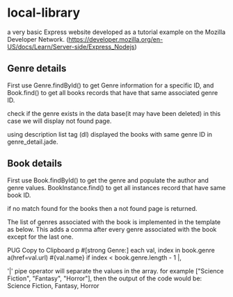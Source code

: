 # local-library

 a very basic Express website developed as a tutorial example on the Mozilla Developer Network. (https://developer.mozilla.org/en-US/docs/Learn/Server-side/Express_Nodejs)

 ## Genre details

 First use Genre.findById() to get Genre information for a specific ID, and Book.find() to get all books records that have that same associated genre ID. 

 check if the genre exists in the data base(it may have been deleted) in this case we will display not found page.

 using description list tag (dl) displayed the books with same genre ID in genre_detail.jade.

 ## Book details

First use Book.findById() to get the genre and populate the author and genre values. BookInstance.find() to get all instances record that have same book ID.

if no match found for the books then a not found page is returned.

The list of genres associated with the book is implemented in the template as below. This adds a comma after every genre associated with the book except for the last one.

PUG
Copy to Clipboard
  p #[strong Genre:]
    each val, index in book.genre
      a(href=val.url) #{val.name}
      if index < book.genre.length - 1
        |,

'|' pipe operator will separate the values in the array.
for example ["Science Fiction", "Fantasy", "Horror"], then the output of the code would be:
Science Fiction, Fantasy, Horror